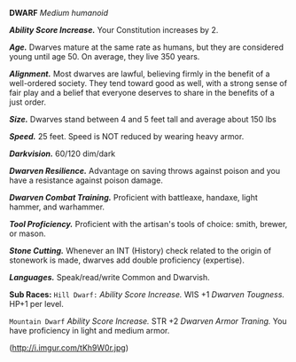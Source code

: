 __**DWARF**__
*Medium humanoid*

***Ability Score Increase.***
Your Constitution increases by 2.

***Age.***
Dwarves mature at the same rate as humans, but they are considered young until age 50. On average, they live 350 years.

***Alignment.***
Most dwarves are lawful, believing firmly in the benefit of a well-ordered society. They tend toward good as well, with a strong sense of fair play and a belief that everyone deserves to share in the benefits of a just order.

***Size.***
Dwarves stand between 4 and 5 feet tall and average about 150 lbs

***Speed.***
25 feet. Speed is NOT reduced by wearing heavy armor.

***Darkvision.***
60/120 dim/dark

***Dwarven Resilience.***
Advantage on saving throws against poison and you have a resistance against poison damage.

***Dwarven Combat Training.***
Proficient with battleaxe, handaxe, light hammer, and warhammer.

***Tool Proficiency.***
Proficient with the artisan's tools of choice: smith, brewer, or mason.

***Stone Cutting.***
Whenever an INT (History) check related to the origin of stonework is made, dwarves add double proficiency (expertise).

***Languages.***
Speak/read/write Common and Dwarvish. 

**Sub Races:**
`Hill Dwarf:`
*Ability Score Increase.* WIS +1
*Dwarven Tougness.* HP+1 per level. 

`Mountain Dwarf`
*Ability Score Increase.* STR +2
*Dwarven Armor Traning.* You have proficiency in light and medium armor.

(http://i.imgur.com/tKh9W0r.jpg)